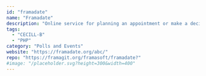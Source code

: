 ```yaml
---
id: "framadate"
name: "Framadate"
description: "Online service for planning an appointment or make a decision quickly and easily: Make a poll, Define dates or subjects to choose, Send the poll link to your friends or colleagues, Discuss and make a decision."
tags:
  - "CECILL-B"
  - "PHP"
category: "Polls and Events"
website: "https://framadate.org/abc/"
repo: "https://framagit.org/framasoft/framadate?"
#image: "/placeholder.svg?height=300&width=400"
---
```


